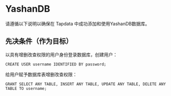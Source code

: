 # YashanDB

请遵循以下说明以确保在 Tapdata 中成功添加和使用YashanDB数据库。

## 先决条件（作为目标）

以具有增删改查权限的用户身份登录数据库，创建用户：

```
CREATE USER username IDENTIFIED BY password;
```

给用户赋予数据库表增删改查权限：

```
GRANT SELECT ANY TABLE, INSERT ANY TABLE, UPDATE ANY TABLE, DELETE ANY TABLE TO username;
```
